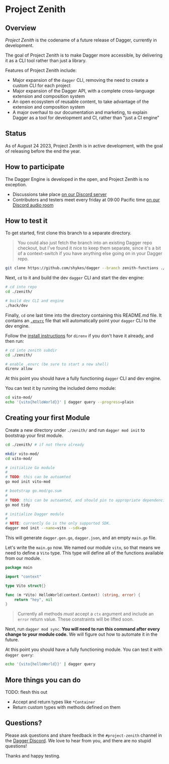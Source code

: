 # Project Zenith

## Overview

*Project Zenith* is the codename of a future release of Dagger, currently in development.

The goal of Project Zenith is to make Dagger more accessible, by delivering it as a CLI tool rather than just a library.

Features of Project Zenith include:

* Major expansion of the `dagger` CLI, removing the need to create a custom CLI for each project
* Major expansion of the Dagger API, with a complete cross-language extension and composition system
* An open ecosystem of reusable content, to take advantage of the extension and composition system
* A major overhaul to our documentation and marketing, to explain Dagger as a tool for development and CI, rather than "just a CI engine"

## Status

As of August 24 2023, Project Zenith is in active development, with the goal of releasing before the end the year.

## How to participate

The Dagger Engine is developed in the open, and Project Zenith is no exception.

* Discussions take place [on our Discord server](https://discord.com/channels/707636530424053791/1120503349599543376)
* Contributors and testers meet every friday at 09:00 Pacific time [on our Discord audio room](https://discord.com/channels/707636530424053791/911305510882513037)


## How to test it

To get started, first clone this branch to a separate directory.

> You could also just fetch the branch into an existing Dagger repo checkout,
> but I've found it nice to keep them separate, since it's a bit of a
> context-switch if you have anything else going on in your Dagger repo.

```sh
git clone https://github.com/shykes/dagger --branch zenith-functions ./zenith/
```

Next, `cd` to it and build the dev `dagger` CLI and start the dev engine:

```sh
# cd into repo
cd ./zenith/

# build dev CLI and engine
./hack/dev
```

Finally, `cd` one last time into the directory containing this README.md file.
It contains an [`.envrc`][direnv] file that will automatically point your
`dagger` CLI to the dev engine.

Follow the [install instructions][direnv] for `direnv` if you don't have it
already, and then run:

[direnv]: https://direnv.net/

```sh
# cd into zenith subdir
cd ./zenith/

# enable .envrc (be sure to start a new shell)
direnv allow
```

At this point you should have a fully functioning `dagger` CLI and dev engine.

You can test it by running the included demo module:

```sh
cd vito-mod/
echo '{vito{helloWorld}}' | dagger query --progress=plain
```

## Creating your first Module

Create a new directory under `./zenith/` and run `dagger mod init` to
bootstrap your first module.

```sh
cd ./zenith/ # if not there already

mkdir vito-mod/
cd vito-mod/

# initialize Go module
#
# TODO: this can be autoamted
go mod init vito-mod

# bootstrap go.mod/go.sum
#
# TODO: this can be autoamted, and should pin to appropriate dependencies
go mod tidy

# initialize Dagger module
#
# NOTE: currently Go is the only supported SDK.
dagger mod init --name=vito --sdk=go
```

This will generate `dagger.gen.go`, `dagger.json`, and an empty `main.go` file.

Let's write the `main.go` now. We named our module `vito`, so that means we
need to define a `Vito` type. This type will define all of the functions
available from our module.

```go
package main

import "context"

type Vito struct{}

func (m *Vito) HelloWorld(context.Context) (string, error) {
	return "hey", nil
}
```

> Currently all methods _must_ accept a `ctx` argument and include an `error`
> return value. These constraints will be lifted soon.

Next, run `dagger mod sync`. **You will need to run this command after every
change to your module code.** We will figure out how to automate it in the
future.

At this point you should have a fully functioning module. You can test it with
`dagger query`:

```sh
echo '{vito{helloWorld}}' | dagger query
```

## More things you can do

TODO: flesh this out

* Accept and return types like `*Container`
* Return custom types with methods defined on them

## Questions?

Please ask questions and share feedback in the `#project-zenith` channel in the
[Dagger Discord](https://discord.gg/dagger-io). We love to hear from you, and
there are no stupid questions!

Thanks and happy testing.
